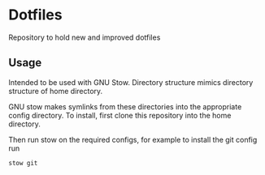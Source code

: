 # Dotfiles

Repository to hold new and improved dotfiles

## Usage

Intended to be used with GNU Stow. Directory structure
mimics directory structure of home directory.

GNU stow makes symlinks from these directories into the
appropriate config directory. To install, first clone
this repository into the home directory.

Then run stow on the required configs, for example to
install the git config run
```
stow git
```
